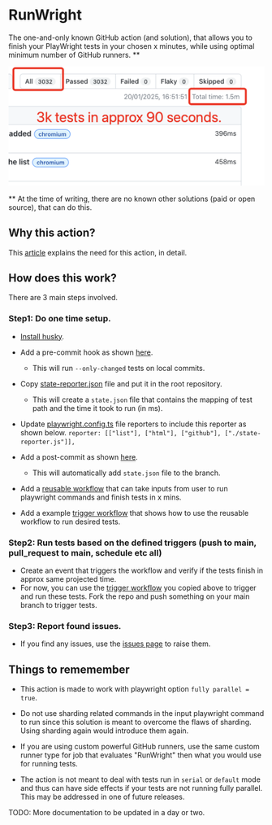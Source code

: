 # RunWright

The one-and-only known GitHub action (and solution), that allows you to finish your PlayWright tests in your chosen x minutes, while using optimal minimum number of GitHub runners. **

![fast test run](docs/3k-tests-in-90-seconds.png)

** At the time of writing, there are no known other solutions (paid or open source), that can do this. 

## Why this action?

This [article](https://pramodkumaryadav.github.io/power-tester/blogs/blog2.html) explains the need for this action, in detail. 

## How does this work?
There are 3 main steps involved. 

### Step1: Do one time setup. 

- [Install husky](https://typicode.github.io/husky/get-started.html).

- Add a pre-commit hook as shown [here](https://github.com/PramodKumarYadav/playwright-sandbox/blob/main/.husky/pre-commit). 
  - This will run `--only-changed` tests on local commits. 

- Copy [state-reporter.json](https://github.com/PramodKumarYadav/playwright-sandbox/blob/main/state-reporter.js) file and put it in the root repository.
  - This will create a `state.json` file that contains the mapping of test path and the time it took to run (in ms).

- Update [playwright.config.ts](https://github.com/PramodKumarYadav/playwright-sandbox/blob/main/playwright.config.ts) file reporters to include this reporter as shown below. 
`reporter: [["list"], ["html"], ["github"], ["./state-reporter.js"]],`

- Add a post-commit as shown [here](https://github.com/PramodKumarYadav/playwright-sandbox/blob/main/.husky/post-commit).
  - This will automatically add `state.json` file to the branch.

- Add a [reusable workflow](https://github.com/PramodKumarYadav/playwright-sandbox/blob/main/.github/workflows/reusable-workflow.yml) that can take inputs from user to run playwright commands and finish tests in x mins. 

- Add a example [trigger workflow](https://github.com/PramodKumarYadav/playwright-sandbox/blob/main/.github/workflows/run-all-tests-on-push-to-main.yml) that shows how to use the reusable workflow to run desired tests.

### Step2: Run tests based on the defined triggers (push to main, pull_request to main, schedule etc all)

- Create an event that triggers the workflow and verify if the tests finish in approx same projected time. 
 - For now, you can use the [trigger workflow](https://github.com/PramodKumarYadav/playwright-sandbox/blob/main/.github/workflows/run-all-tests-on-push-to-main.yml) you copied above to trigger and run these tests. Fork the repo and push something on your main branch to trigger tests. 

### Step3: Report found issues.

- If you find any issues, use the [issues page](https://github.com/PramodKumarYadav/runwright/issues) to raise them. 

## Things to rememember

- This action is made to work with playwright option `fully parallel = true`. 

- Do not use sharding related commands in the input playwright command to run since this solution is meant to overcome the flaws of sharding. Using sharding again would introduce them again. 

- If you are using custom powerful GitHub runners, use the same custom runner type for job that evaluates "RunWright" then what you would use for running tests. 

- The action is not meant to deal with tests run in `serial` or `default` mode and thus can have side effects if your tests are not running fully parallel. This may be addressed in one of future releases. 

TODO: More documentation to be updated in a day or two. 

<!-- ## Inputs

```yaml {"id":"01J2XFHJFST5N0A1651KZ5JCAT"}
inputs:
  max-runners:  
    description: 'maximum number of runners to be used'
    required: true
  
  # Example (run all projects): npx playwright test --list    
  pw-cmd-to-list-all-tests:  
    description: 'playwright command to find total tests'
    required: false
    default: 'npx playwright test --list'
  
  # Example (run a single project): npx playwright test --project=chromium --grep=@smoke-test --list 
  pw-cmd-to-list-selected-tests:  
    description: 'playwright command to run tests in this run'
    required: true

```

## Outputs

```yaml {"id":"01J2XFHJFST5N0A1651MMCD9FR"}
outputs:
  dynamic-matrix:
    description: "dynamic matrix to use"
    value: ${{ steps.set-matrix.outputs.dynamic_matrix }}

```

## Example usage

Below is working and tested example of a workflow that uses this action.

```yaml {"id":"01J2NSXS32KV8TSMM4W64D9WMT"}
# Simple workflow for deploying static content to GitHub Pages
# Reference: https://docs.github.com/en/pages/getting-started-with-github-pages/configuring-a-publishing-source-for-your-github-pages-site#publishing-with-a-custom-github-actions-workflow
name: Run Tests on dynamic shards

on:
  # Runs on pushes targeting the default branch

  # Allows you to run this workflow manually from the Actions tab
  workflow_dispatch:
    inputs:
      pw-cmd-to-run-all-tests:
        description: "Command to run all tests"
        required: false
        default: "npx playwright test"
        type: string

      pw-cmd-to-run-selected-tests:
        description: "Command to run selected tests"
        required: true
        type: string

# Grant GITHUB_TOKEN the permissions required to make a Pages deployment
permissions:
  contents: read
  pages: write
  id-token: write

# Allow only one concurrent deployment, skipping runs queued between the run in-progress and latest queued.
# However, do NOT cancel in-progress runs as we want to allow these production deployments to complete.
concurrency:
  group: "pages"
  cancel-in-progress: false

jobs:
  generate-matrix:
    runs-on: ubuntu-latest
    container:
      image: mcr.microsoft.com/playwright:latest
    outputs:
      dynamic_matrix: ${{ steps.get-dynamic-matrix.outputs.dynamic-matrix }}
    steps:
      - name: Get dynamic matrix
        uses: PramodKumarYadav/playwright-loadbalancer-based-on-tests-to-run@main
        id: get-dynamic-matrix
        with:
          max-runners: 6
          pw-cmd-to-list-all-tests: "${{ inputs.pw-cmd-to-run-all-tests }} --list"
          pw-cmd-to-list-selected-tests: "${{ inputs.pw-cmd-to-run-selected-tests }} --list"

  test:
    timeout-minutes: 60
    needs: generate-matrix
    runs-on: ubuntu-latest
    environment: dev
    container:
      image: mcr.microsoft.com/playwright:v1.47.2-jammy
    strategy:
      fail-fast: false
      matrix:
        runner: ${{ fromJSON(needs.generate-matrix.outputs.dynamic_matrix) }}
    steps:
      - name: Checkout Repository
        uses: actions/checkout@v4
        with:
          fetch-depth: 0

      - name: Mark Repository as Safe
        run: git config --global --add safe.directory $GITHUB_WORKSPACE

      - name: Setup Node
        uses: actions/setup-node@v4
        with:
          node-version: 18

      - name: Install project dependencies
        run: npm ci

      - name: Run Playwright tests
        # Index is zero based so add one to get shards index as 1,2,3 and thus ratio as 1/3, 2/3, 3/3.
        run: NODE_ENV=dev ${{ inputs.pw-cmd-to-run-selected-tests }} --shard=$((${{ strategy.job-index }} + 1))/${{ strategy.job-total }} --reporter=blob
        env:
          # HOME: /root
          HOST: ${{ secrets.HOST}}

      - name: Upload blob report to GitHub Actions Artifacts
        if: always()
        uses: actions/upload-artifact@v4
        with:
          name: blob-report-${{ matrix.runner }}-${{ strategy.job-index }}
          path: blob-report
          retention-days: 1

  merge-reports:
    # Merge reports after playwright-tests, even if some shards have failed
    needs: [test]
    if: always()
    runs-on: ubuntu-latest
    steps:
      - name: Checkout Repository
        uses: actions/checkout@v4

      - name: Setup Node
        uses: actions/setup-node@v4
        with:
          node-version: 18

      - name: Install project dependencies
        run: npm ci

      - name: Download blob reports from GitHub Actions Artifacts
        uses: actions/download-artifact@v4
        with:
          path: all-blob-reports
          pattern: blob-report-*
          merge-multiple: true

      - name: Merge into HTML Report
        run: npx playwright merge-reports --reporter html ./all-blob-reports

      - name: Upload HTML report
        uses: actions/upload-artifact@v4
        with:
          name: html-report--attempt-${{ github.run_attempt }}
          path: playwright-report
          retention-days: 14

      - name: Setup and Enable Pages
        uses: actions/configure-pages@v4

      - name: Upload artifact playwright-report
        uses: actions/upload-pages-artifact@v3
        with:
          path: "playwright-report"
          retention-days: 30

  # Publish test results job
  publish-results:
    # Add a dependency to the test job
    needs: merge-reports
    if: always()

    # Deploy to the github-pages environment
    environment:
      name: github-pages
      url: ${{ steps.deployment.outputs.page_url }}

    # Specify runner + deployment step
    runs-on: ubuntu-latest
    steps:
      - name: Deploy to GitHub Pages
        id: deployment
        uses: actions/deploy-pages@v4 # or specific "vX.X.X" version tag for this action

```

## Boundray value Tests

### Test result when there are no tests to run

![zero-tests-to-run](docs/0-zero-tests-to-run.png)

### Test result when there are very few tests to run

![seven-percent-tests-to-run](docs/1-seven-percent-tests-to-run.png)

### Test result when fifty percent tests to run

![fifty-percent-tests-to-run](docs/2-fifty-percent-tests-to-run.png)

### Test result when all tests to run

![all-tests-are-run](docs/3-all-tests-are-run.png)

## Reference

To create and push new tags:

```sh {"id":"01J2XFHJFT1K765K3D5J6BDSSC"}
pramodyadav@Pramods-Laptop playwright-loadbalancer % git tag -a -m "add your message here" v1                   
pramodyadav@Pramods-Laptop playwright-loadbalancer % git push --follow-tags   
``` -->
